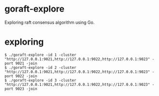 # goraft-explore

Exploring raft consensus algorithm using Go.

# exploring

```
$ ./goraft-explore -id 1 -cluster "http://127.0.0.1:9021,http://127.0.0.1:9022,http://127.0.0.1:9023" -port 9021 -join
$ ./goraft-explore -id 2 -cluster "http://127.0.0.1:9021,http://127.0.0.1:9022,http://127.0.0.1:9023" -port 9022 -join
$ ./goraft-explore -id 3 -cluster "http://127.0.0.1:9021,http://127.0.0.1:9022,http://127.0.0.1:9023" -port 9023 -join

```